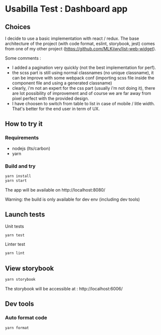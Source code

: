 # Usabilla Test : Dashboard app

## Choices

I decide to use a basic implementation with react / redux.
The base architecture of the project (with code format, eslint, storybook, jest) comes from one of my other project (https://github.com/MLKiiwy/list-web-widget).

Some comments :
- I added a pagination very quickly (not the best implementation for perf).
- the scss part is still using normal classnames (no unique classname), it can be improve with some webpack conf (importing scss file inside the component file and using a generated classname)
- clearly, i'm not an expert for the css part (usually i'm not doing it), there are lot possibility of improvement and of course we are far away from pixel perfect with the provided design.
- I have choosen to switch from table to list in case of mobile / litle width. That's better for the end user in term of UX.

## How to try it

### Requirements

- nodejs (lts/carbon)
- yarn

### Build and try

```bash
yarn install
yarn start
```

The app will be available on http://localhost:8080/

Warning: the build is only available for dev env (including dev tools)

## Launch tests

Unit tests

```bash
yarn test
```

Linter test
```bash
yarn lint
```

## View storybook

```bash
yarn storybook
```

The storybook will be accessible at : http://localhost:6006/

## Dev tools

### Auto format code

```bash
yarn format
```
